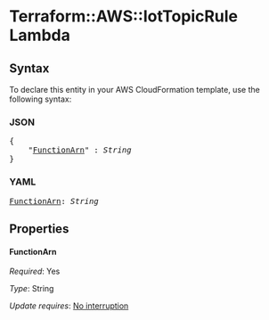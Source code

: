 # Terraform::AWS::IotTopicRule Lambda

## Syntax

To declare this entity in your AWS CloudFormation template, use the following syntax:

### JSON

<pre>
{
    "<a href="#functionarn" title="FunctionArn">FunctionArn</a>" : <i>String</i>
}
</pre>

### YAML

<pre>
<a href="#functionarn" title="FunctionArn">FunctionArn</a>: <i>String</i>
</pre>

## Properties

#### FunctionArn

_Required_: Yes

_Type_: String

_Update requires_: [No interruption](https://docs.aws.amazon.com/AWSCloudFormation/latest/UserGuide/using-cfn-updating-stacks-update-behaviors.html#update-no-interrupt)

